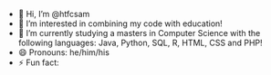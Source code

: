 - 👋 Hi, I’m @htfcsam
- 👀 I’m interested in combining my code with education!
- 🌱 I’m currently studying a masters in Computer Science with the following languages: Java, Python, SQL, R, HTML, CSS and PHP!
- 😄 Pronouns: he/him/his
- ⚡ Fun fact: 
